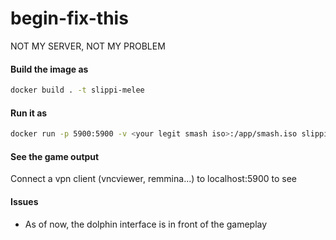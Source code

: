 # begin-fix-this
NOT MY SERVER, NOT MY PROBLEM

#### Build the image as 
```bash
docker build . -t slippi-melee
```


#### Run it as 
```bash
docker run -p 5900:5900 -v <your legit smash iso>:/app/smash.iso slippi-melee
```

#### See the game output

Connect a vpn client (vncviewer, remmina...) to localhost:5900 to see


#### Issues

* As of now, the dolphin interface is in front of the gameplay

